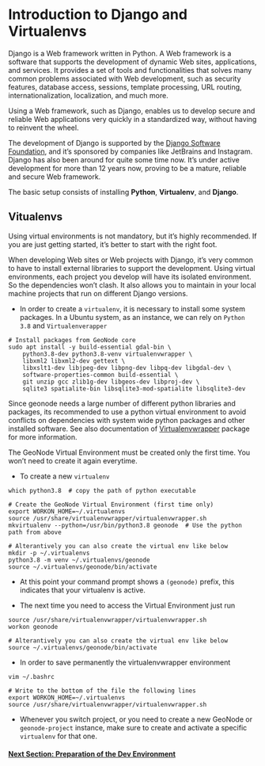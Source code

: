 # Introduction to Django and Virtualenvs
Django is a Web framework written in Python. A Web framework is a software that supports the development of dynamic Web sites, applications, and services. It provides a set of tools and functionalities that solves many common problems associated with Web development, such as security features, database access, sessions, template processing, URL routing, internationalization, localization, and much more.

Using a Web framework, such as Django, enables us to develop secure and reliable Web applications very quickly in a standardized way, without having to reinvent the wheel.

The development of Django is supported by the [Django Software Foundation](https://www.djangoproject.com/foundation/), and it’s sponsored by companies like JetBrains and Instagram. Django has also been around for quite some time now. It’s under active development for more than 12 years now, proving to be a mature, reliable and secure Web framework.

The basic setup consists of installing **Python**, **Virtualenv**, and **Django**.

## Vitualenvs
Using virtual environments is not mandatory, but it’s highly recommended. If you are just getting started, it’s better to start with the right foot.

When developing Web sites or Web projects with Django, it’s very common to have to install external libraries to support the development. Using virtual environments, each project you develop will have its isolated environment. So the dependencies won’t clash. It also allows you to maintain in your local machine projects that run on different Django versions.

- In order to create a `virtualenv`, it is necessary to install some system packages. In a Ubuntu system, as an instance, we can rely on `Python 3.8` and `Virtualenverapper`

```shell
# Install packages from GeoNode core
sudo apt install -y build-essential gdal-bin \
    python3.8-dev python3.8-venv virtualenvwrapper \
    libxml2 libxml2-dev gettext \
    libxslt1-dev libjpeg-dev libpng-dev libpq-dev libgdal-dev \
    software-properties-common build-essential \
    git unzip gcc zlib1g-dev libgeos-dev libproj-dev \
    sqlite3 spatialite-bin libsqlite3-mod-spatialite libsqlite3-dev
```

Since geonode needs a large number of different python libraries and packages, its recommended to use a python virtual environment to avoid conflicts on dependencies with system wide python packages and other installed software. See also documentation of [Virtualenvwrapper](https://virtualenvwrapper.readthedocs.io/en/stable/) package for more information.

The GeoNode Virtual Environment must be created only the first time. You won’t need to create it again everytime.

- To create a new `virtualenv`

```shell
which python3.8  # copy the path of python executable

# Create the GeoNode Virtual Environment (first time only)
export WORKON_HOME=~/.virtualenvs
source /usr/share/virtualenvwrapper/virtualenvwrapper.sh
mkvirtualenv --python=/usr/bin/python3.8 geonode  # Use the python path from above

# Alterantively you can also create the virtual env like below
mkdir -p ~/.virtualenvs
python3.8 -m venv ~/.virtualenvs/geonode
source ~/.virtualenvs/geonode/bin/activate
```

- At this point your command prompt shows a `(geonode)` prefix, this indicates that your virtualenv is active.

- The next time you need to access the Virtual Environment just run

```shell
source /usr/share/virtualenvwrapper/virtualenvwrapper.sh
workon geonode

# Alterantively you can also create the virtual env like below
source ~/.virtualenvs/geonode/bin/activate
```

- In order to save permanently the virtualenvwrapper environment

```shell
vim ~/.bashrc

# Write to the bottom of the file the following lines
export WORKON_HOME=~/.virtualenvs
source /usr/share/virtualenvwrapper/virtualenvwrapper.sh
```

- Whenever you switch project, or you need to create a new GeoNode or `geonode-project` instance, make sure to create and activate a specific `virtualenv` for that one.



#### [Next Section: Preparation of the Dev Environment](DEV_ENV.md)
